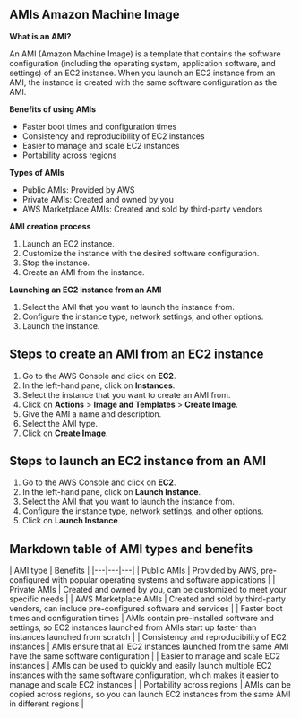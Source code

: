 
## AMIs   Amazon Machine Image

**What is an AMI?**

An AMI (Amazon Machine Image) is a template that contains the software configuration (including the operating system, application software, and settings) of an EC2 instance. When you launch an EC2 instance from an AMI, the instance is created with the same software configuration as the AMI.

**Benefits of using AMIs**

- Faster boot times and configuration times
- Consistency and reproducibility of EC2 instances
- Easier to manage and scale EC2 instances
- Portability across regions

**Types of AMIs**

- Public AMIs: Provided by AWS
- Private AMIs: Created and owned by you
- AWS Marketplace AMIs: Created and sold by third-party vendors

**AMI creation process**

1. Launch an EC2 instance.
2. Customize the instance with the desired software configuration.
3. Stop the instance.
4. Create an AMI from the instance.

**Launching an EC2 instance from an AMI**

1. Select the AMI that you want to launch the instance from.
2. Configure the instance type, network settings, and other options.
3. Launch the instance.

## Steps to create an AMI from an EC2 instance

1. Go to the AWS Console and click on **EC2**.
2. In the left-hand pane, click on **Instances**.
3. Select the instance that you want to create an AMI from.
4. Click on **Actions** > **Image and Templates** > **Create Image**.
5. Give the AMI a name and description.
6. Select the AMI type.
7. Click on **Create Image**.

## Steps to launch an EC2 instance from an AMI

1. Go to the AWS Console and click on **EC2**.
2. In the left-hand pane, click on **Launch Instance**.
3. Select the AMI that you want to launch the instance from.
4. Configure the instance type, network settings, and other options.
5. Click on **Launch Instance**.

## Markdown table of AMI types and benefits

| AMI type | Benefits |
|---|---|---| 
| Public AMIs | Provided by AWS, pre-configured with popular operating systems and software applications | 
| Private AMIs | Created and owned by you, can be customized to meet your specific needs |
| AWS Marketplace AMIs | Created and sold by third-party vendors, can include pre-configured software and services |
| Faster boot times and configuration times | AMIs contain pre-installed software and settings, so EC2 instances launched from AMIs start up faster than instances launched from scratch |
| Consistency and reproducibility of EC2 instances | AMIs ensure that all EC2 instances launched from the same AMI have the same software configuration | 
| Easier to manage and scale EC2 instances | AMIs can be used to quickly and easily launch multiple EC2 instances with the same software configuration, which makes it easier to manage and scale EC2 instances | 
| Portability across regions | AMIs can be copied across regions, so you can launch EC2 instances from the same AMI in different regions |



